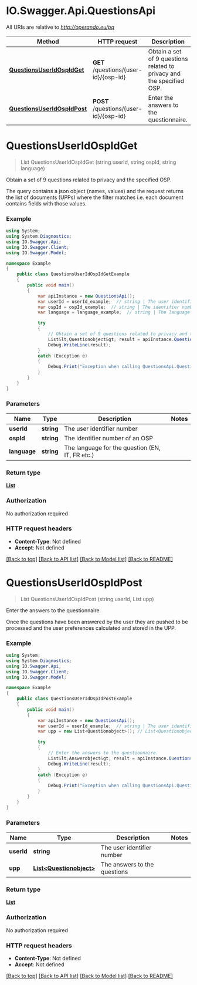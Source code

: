 # IO.Swagger.Api.QuestionsApi

All URIs are relative to *http://operando.eu/pq*

Method | HTTP request | Description
------------- | ------------- | -------------
[**QuestionsUserIdOspIdGet**](QuestionsApi.md#questionsuseridospidget) | **GET** /questions/{user-id}/{osp-id} | Obtain a set of 9 questions related to privacy and the specified OSP.
[**QuestionsUserIdOspIdPost**](QuestionsApi.md#questionsuseridospidpost) | **POST** /questions/{user-id}/{osp-id} | Enter the answers to the questionnaire.


<a name="questionsuseridospidget"></a>
# **QuestionsUserIdOspIdGet**
> List<Questionobject> QuestionsUserIdOspIdGet (string userId, string ospId, string language)

Obtain a set of 9 questions related to privacy and the specified OSP.

The query contains a json object (names, values) and the request returns the list of documents (UPPs) where the filter matches i.e. each document contains fields with those values. 

### Example
```csharp
using System;
using System.Diagnostics;
using IO.Swagger.Api;
using IO.Swagger.Client;
using IO.Swagger.Model;

namespace Example
{
    public class QuestionsUserIdOspIdGetExample
    {
        public void main()
        {
            var apiInstance = new QuestionsApi();
            var userId = userId_example;  // string | The user identifier number
            var ospId = ospId_example;  // string | The identifier number of an OSP
            var language = language_example;  // string | The language for the question (EN, IT, FR etc.)

            try
            {
                // Obtain a set of 9 questions related to privacy and the specified OSP.
                List&lt;Questionobject&gt; result = apiInstance.QuestionsUserIdOspIdGet(userId, ospId, language);
                Debug.WriteLine(result);
            }
            catch (Exception e)
            {
                Debug.Print("Exception when calling QuestionsApi.QuestionsUserIdOspIdGet: " + e.Message );
            }
        }
    }
}
```

### Parameters

Name | Type | Description  | Notes
------------- | ------------- | ------------- | -------------
 **userId** | **string**| The user identifier number | 
 **ospId** | **string**| The identifier number of an OSP | 
 **language** | **string**| The language for the question (EN, IT, FR etc.) | 

### Return type

[**List<Questionobject>**](Questionobject.md)

### Authorization

No authorization required

### HTTP request headers

 - **Content-Type**: Not defined
 - **Accept**: Not defined

[[Back to top]](#) [[Back to API list]](../README.md#documentation-for-api-endpoints) [[Back to Model list]](../README.md#documentation-for-models) [[Back to README]](../README.md)

<a name="questionsuseridospidpost"></a>
# **QuestionsUserIdOspIdPost**
> List<Answerobject> QuestionsUserIdOspIdPost (string userId, List<Questionobject> upp)

Enter the answers to the questionnaire.

Once the questions have been answered by the user they are pushed to be  processed and the user preferences calculated and stored in the UPP. 

### Example
```csharp
using System;
using System.Diagnostics;
using IO.Swagger.Api;
using IO.Swagger.Client;
using IO.Swagger.Model;

namespace Example
{
    public class QuestionsUserIdOspIdPostExample
    {
        public void main()
        {
            var apiInstance = new QuestionsApi();
            var userId = userId_example;  // string | The user identifier number
            var upp = new List<Questionobject>(); // List<Questionobject> | The answers to the questions

            try
            {
                // Enter the answers to the questionnaire.
                List&lt;Answerobject&gt; result = apiInstance.QuestionsUserIdOspIdPost(userId, upp);
                Debug.WriteLine(result);
            }
            catch (Exception e)
            {
                Debug.Print("Exception when calling QuestionsApi.QuestionsUserIdOspIdPost: " + e.Message );
            }
        }
    }
}
```

### Parameters

Name | Type | Description  | Notes
------------- | ------------- | ------------- | -------------
 **userId** | **string**| The user identifier number | 
 **upp** | [**List&lt;Questionobject&gt;**](Questionobject.md)| The answers to the questions | 

### Return type

[**List<Answerobject>**](Answerobject.md)

### Authorization

No authorization required

### HTTP request headers

 - **Content-Type**: Not defined
 - **Accept**: Not defined

[[Back to top]](#) [[Back to API list]](../README.md#documentation-for-api-endpoints) [[Back to Model list]](../README.md#documentation-for-models) [[Back to README]](../README.md)

